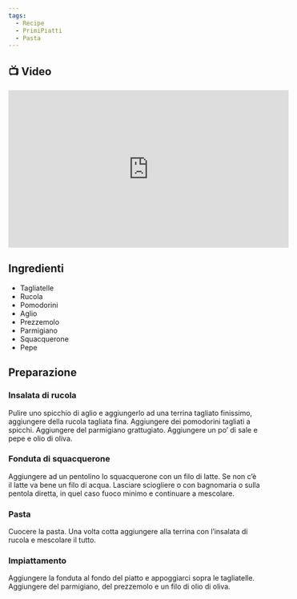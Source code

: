 ```yaml
---
tags:
  - Recipe
  - PrimiPiatti
  - Pasta
---
```

## 📺 Video

<div class="iframe-container">
  <iframe width="560" height="315" src="https://www.youtube.com/embed/PrvU7GUu8qQ" title="YouTube video player" frameborder="0" allow="accelerometer; autoplay; clipboard-write; encrypted-media; gyroscope; picture-in-picture" allowfullscreen></iframe>
</div>

## Ingredienti

-   Tagliatelle
-   Rucola
-   Pomodorini
-   Aglio
-   Prezzemolo
-   Parmigiano
-   Squacquerone
-   Pepe

## Preparazione

### Insalata di rucola

Pulire uno spicchio di aglio e aggiungerlo ad una terrina tagliato finissimo, aggiungere della rucola tagliata fina. Aggiungere dei pomodorini tagliati a spicchi. Aggiungere del parmigiano grattugiato. Aggiungere un po’ di sale e pepe e olio di oliva.

### Fonduta di squacquerone

Aggiungere ad un pentolino lo squacquerone con un filo di latte. Se non c’è il latte va bene un filo di acqua. Lasciare sciogliere o con bagnomaria o sulla pentola diretta, in quel caso fuoco minimo e continuare a mescolare.

### Pasta

Cuocere la pasta. Una volta cotta aggiungere alla terrina con l’insalata di rucola e mescolare il tutto.

### Impiattamento

Aggiungere la fonduta al fondo del piatto e appoggiarci sopra le tagliatelle. Aggiungere del parmigiano, del prezzemolo e un filo di olio di oliva.